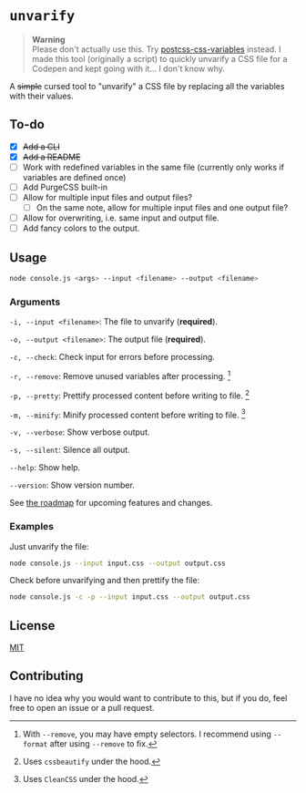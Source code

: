 # `unvarify`

> **Warning**<br>
> Please don't actually use this. Try [postcss-css-variables](https://github.com/MadLittleMods/postcss-css-variables) instead.
> I made this tool (originally a script) to quickly unvarify a CSS file for a Codepen and kept going with it... I don't know why.

A ~~simple~~ cursed tool to "unvarify" a CSS file by replacing all the variables with their values. 

## To-do

- [x] ~~Add a CLI~~
- [x] ~~Add a README~~
- [ ] Work with redefined variables in the same file (currently only works if variables are defined once)
- [ ] Add PurgeCSS built-in
- [ ] Allow for multiple input files and output files?
    - [ ] On the same note, allow for multiple input files and one output file?
- [ ] Allow for overwriting, i.e. same input and output file.
- [ ] Add fancy colors to the output.

## Usage

```sh
node console.js <args> --input <filename> --output <filename>
```

### Arguments

`-i, --input <filename>`: The file to unvarify (**required**).

`-o, --output <filename>`: The output file (**required**).

`-c, --check`: Check input for errors before processing.

`-r, --remove`: Remove unused variables after processing. [^1]
[^1]: With `--remove`, you may have empty selectors. I recommend using `--format` after using `--remove` to fix.

`-p, --pretty`: Prettify processed content before writing to file. [^2]
[^2]: Uses `cssbeautify` under the hood.

`-m, --minify`: Minify processed content before writing to file. [^3]
[^3]: Uses `CleanCSS` under the hood.

`-v, --verbose`: Show verbose output.

`-s, --silent`: Silence all output.

`--help`: Show help.

`--version`: Show version number.


See [the roadmap](ROADMAP.md) for upcoming features and changes.

### Examples

Just unvarify the file:
```sh
node console.js --input input.css --output output.css
```

Check before unvarifying and then prettify the file:
```sh
node console.js -c -p --input input.css --output output.css
```

## License

[MIT](LICENSE)

## Contributing

I have no idea why you would want to contribute to this, but if you do, feel free to open an issue or a pull request.